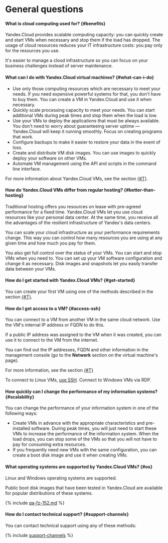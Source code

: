 # General questions

#### What is cloud computing used for? {#benefits}

Yandex.Cloud provides scalable computing capacity: you can quickly create and start VMs when necessary and stop them if the load has dropped. The usage of cloud resources reduces your IT infrastructure costs: you pay only for the resources you use.

It's easier to manage a cloud infrastructure so you can focus on your business challenges instead of server maintenance.

#### What can I do with Yandex.Cloud virtual machines? {#what-can-i-do}

- Use only those computing resources which are necessary to meet your needs. If you need expensive powerful systems for that, you don't have to buy them. You can create a VM in Yandex.Cloud and use it when necessary.
- Quickly scale processing capacity to meet your needs. You can start additional VMs during peak times and stop them when the load is low.
- Use your VMs to deploy the applications that must be always available. You don't need to worry about guaranteeing server uptime — Yandex.Cloud will keep it running smoothly. Focus on creating programs that work.
- Configure backups to make it easier to restore your data in the event of loss.
- Create and distribute VM disk images. You can use images to quickly deploy your software on other VMs.
- Automate VM management using the API and scripts in the command line interface.

For more information about Yandex.Cloud VMs, see the section [{#T}](../concepts/vm.md).

#### How do Yandex.Cloud VMs differ from regular hosting? {#better-than-hosting}

Traditional hosting offers you resources on lease with pre-agreed performance for a fixed time. Yandex.Cloud VMs let you use cloud resources like your personal data center. At the same time, you receive all the advantages of the resilient infrastructure of Yandex's data centers.

You can scale your cloud infrastructure as your performance requirements change. This way you can control how many resources you are using at any given time and how much you pay for them.

You also get full control over the status of your VMs. You can start and stop VMs when you need to. You can set up your VM software configuration and change it as necessary. Disk images and snapshots let you easily transfer data between your VMs.

#### How do I get started with Yandex.Cloud VMs? {#get-started}

You can create your first VM using one of the methods described in the section [{#T}](../quickstart/index.md).

#### How do I get access to a VM? {#access-ssh}

You can connect to a VM from another VM in the same cloud network. Use the VM's internal IP address or FQDN to do this.

If a public IP address was assigned to the VM when it was created, you can use it to connect to the VM from the internet.

You can find out the IP addresses, FQDN and other information in the management console (go to the **Network** section on the virtual machine's page).

For more information, see the section [{#T}](../concepts/network.md)

To connect to Linux VMs, [use SSH](../operations/vm-connect/ssh.md). Connect to Windows VMs via RDP.

#### How quickly can I change the performance of my information systems? {#scalability}

You can change the performance of your information system in one of the following ways:

- Create VMs in advance with the appropriate characteristics and pre-installed software. During peak times, you will just need to start these VMs to increase the performance of the information system. When the load drops, you can stop some of the VMs so that you will not have to pay for consuming extra resources.
- If you frequently need new VMs with the same configuration, you can create a boot disk image and use it when creating VMs.

#### What operating systems are supported by Yandex.Cloud VMs? {#os}

Linux and Windows operating systems are supported.

Public boot disk images that have been tested in Yandex.Cloud are available for popular distributions of these systems.


{% include [qa-fz-152.md](../../_includes/qa-fz-152.md) %}


#### How do I contact technical support? {#support-channels}

You can contact technical support using any of these methods:

{% include [support-channels](../../_includes/support-channels.md) %}

